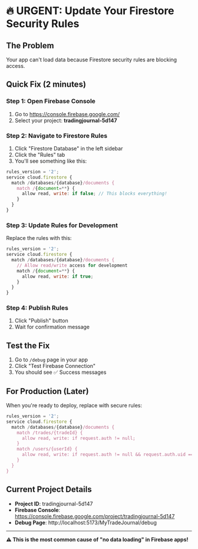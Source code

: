 # 🔥 URGENT: Update Your Firestore Security Rules

## The Problem
Your app can't load data because Firestore security rules are blocking access.

## Quick Fix (2 minutes)

### Step 1: Open Firebase Console
1. Go to https://console.firebase.google.com/
2. Select your project: **tradingjournal-5d147**

### Step 2: Navigate to Firestore Rules
1. Click "Firestore Database" in the left sidebar
2. Click the "Rules" tab
3. You'll see something like this:

```javascript
rules_version = '2';
service cloud.firestore {
  match /databases/{database}/documents {
    match /{document=**} {
      allow read, write: if false; // This blocks everything!
    }
  }
}
```

### Step 3: Update Rules for Development
Replace the rules with this:

```javascript
rules_version = '2';
service cloud.firestore {
  match /databases/{database}/documents {
    // Allow read/write access for development
    match /{document=**} {
      allow read, write: if true;
    }
  }
}
```

### Step 4: Publish Rules
1. Click "Publish" button
2. Wait for confirmation message

## Test the Fix
1. Go to `/debug` page in your app
2. Click "Test Firebase Connection"
3. You should see ✅ Success messages

## For Production (Later)
When you're ready to deploy, replace with secure rules:

```javascript
rules_version = '2';
service cloud.firestore {
  match /databases/{database}/documents {
    match /trades/{tradeId} {
      allow read, write: if request.auth != null;
    }
    match /users/{userId} {
      allow read, write: if request.auth != null && request.auth.uid == userId;
    }
  }
}
```

## Current Project Details
- **Project ID**: tradingjournal-5d147
- **Firebase Console**: https://console.firebase.google.com/project/tradingjournal-5d147
- **Debug Page**: http://localhost:5173/MyTradeJournal/debug

---
**⚠️ This is the most common cause of "no data loading" in Firebase apps!**
